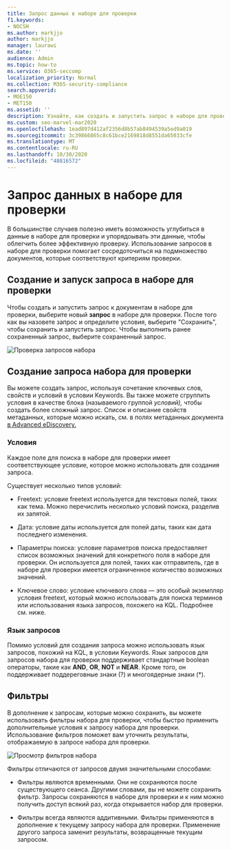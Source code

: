 ```yaml
---
title: Запрос данных в наборе для проверки
f1.keywords:
- NOCSH
ms.author: markjjo
author: markjjo
manager: laurawi
ms.date: ''
audience: Admin
ms.topic: how-to
ms.service: O365-seccomp
localization_priority: Normal
ms.collection: M365-security-compliance
search.appverid:
- MOE150
- MET150
ms.assetid: ''
description: Узнайте, как создать и запустить запрос в наборе для проверки, чтобы упорядочат данные для более эффективного анализа в случае Advanced eDiscovery.
ms.custom: seo-marvel-mar2020
ms.openlocfilehash: 1ead897d412af2356d8b57ab8494539a5ed9a019
ms.sourcegitcommit: 3c39866865c8c61bce2169818d8551da65033cfe
ms.translationtype: MT
ms.contentlocale: ru-RU
ms.lasthandoff: 10/30/2020
ms.locfileid: "48816572"
---
```

# <a name="query-the-data-in-a-review-set"></a>Запрос данных в наборе для проверки

В большинстве случаев полезно иметь возможность углубиться в данные в наборе для проверки и упорядоывать эти данные, чтобы облегчить более эффективную проверку. Использование запросов в наборе для проверки помогает сосредоточиться на подмножество документов, которые соответствуют критериям проверки.

## <a name="creating-and-running-a-query-in-a-review-set"></a>Создание и запуск запроса в наборе для проверки

Чтобы создать и запустить запрос к документам в наборе для проверки, выберите новый **запрос** в наборе для проверки. После того как вы назовете запрос и определите условия, выберите  "Сохранить", чтобы сохранить и запустить запрос. Чтобы выполнить ранее сохраненный запрос, выберите сохраненный запрос.

![Проверка запросов набора](../media/AeDReviewSetQueries.png)

## <a name="building-a-review-set-query"></a>Создание запроса набора для проверки

Вы можете создать запрос, используя сочетание ключевых слов, свойств и условий в условии Keywords. Вы также можете сгруппить условия в качестве блока (называемого группой *условий),* чтобы создать более сложный запрос. Список и описание свойств метаданных, которые можно искать, см. в полях метаданных документа [в Advanced eDiscovery.](document-metadata-fields-in-Advanced-eDiscovery.md)

### <a name="conditions"></a>Условия

Каждое поле для поиска в наборе для проверки имеет соответствующее условие, которое можно использовать для создания запроса.

Существует несколько типов условий:

- Freetext: условие freetext используется для текстовых полей, таких как тема. Можно перечислить несколько условий поиска, разделив их запятой.

- Дата: условие даты используется для полей даты, таких как дата последнего изменения.

- Параметры поиска: условие параметров поиска предоставляет список возможных значений для конкретного поля в наборе для проверки. Он используется для полей, таких как отправитель, где в наборе для проверки имеется ограниченное количество возможных значений.

- Ключевое слово: условие ключевого слова — это особый экземпляр условия freetext, который можно использовать для поиска терминов или использования языка запросов, похожего на KQL. Подробнее см. ниже.

### <a name="query-language"></a>Язык запросов

Помимо условий для создания запроса можно использовать язык запросов, похожий на KQL, в условии Keywords. Язык запросов для запросов набора для проверки поддерживает стандартные boolean операторы, такие как **AND**, **OR**, **NOT** и **NEAR**. Кроме того, он поддерживает поддереговные знаки (?) и многоядерные знаки (*).

## <a name="filters"></a>Фильтры

В дополнение к запросам, которые можно сохранить, вы можете использовать фильтры набора для проверки, чтобы быстро применить дополнительные условия к запросу набора для проверки. Использование фильтров поможет вам уточнить результаты, отображаемую в запросе набора для проверки.

![Просмотр фильтров набора](../media/AeDReviewSetFilters.png)

Фильтры отличаются от запросов двумя значительными способами:

- Фильтры являются временными. Они не сохраняются после существующего сеанса. Другими словами, вы не можете сохранить фильтр. Запросы сохраняются в наборе для проверки и к ним можно получить доступ всякий раз, когда открывается набор для проверки.

- Фильтры всегда являются аддитивными. Фильтры применяются в дополнение к текущему запросу набора для проверки. Применение другого запроса заменит результаты, возвращенные текущим запросом.
